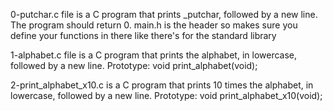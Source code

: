 0-putchar.c file is a C program that prints _putchar, followed by a new line. The program should return 0. main.h is the header so makes sure you define your functions in there like there's for the standard library

1-alphabet.c file is a C program that prints the alphabet, in lowercase, followed by a new line. Prototype: void print_alphabet(void);

2-print_alphabet_x10.c is a C program that prints 10 times the alphabet, in lowercase, followed by a new line. Prototype: void print_alphabet_x10(void);



